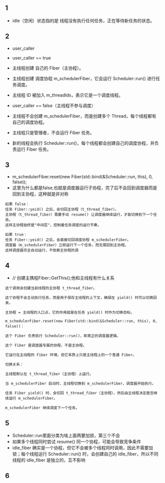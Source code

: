 ## 1
- idle（空闲）状态指的是 线程没有执行任何任务，正在等待新任务的状态。

## 2
- user_caller


- user_caller == true

- 主线程创建 自己的 Fiber（主协程）。
- 主线程创建 调度协程 m_schedulerFiber，它会运行 Scheduler::run() 进行任务调度。
- 主线程 ID 被加入 m_threadIds，表示它是一个调度线程。

- user_caller == false（主线程不参与调度）

- 主线程不会创建 m_schedulerFiber，而是创建多个 Thread，每个线程都有自己的调度协程。
- 主线程只是管理者，不会运行 Fiber 任务。
- 新的线程会执行 Scheduler::run()，每个线程都会创建自己的调度协程，并负责运行 Fiber 任务。

## 3
- m_schedulerFiber.reset(new Fiber(std::bind(&Scheduler::run, this), 0, false));
- 这里为什么都是false,也就是调度器运行子协程，完了后不会回到调度器而是回到主协程，这种就是非对称
```
如果 false：
任务 Fiber::yeid() 之后，会切回主协程（t_thread_fiber）。
主协程（t_thread_fiber）需要手动 resume() 让调度器继续运行，才能切换到下一个任务。
这样主协程始终是"中间层"，控制着任务调度的运行节奏。

如果 true：
任务 Fiber::yeid() 之后，会直接切回调度协程 m_schedulerFiber。
调度器（m_schedulerFiber）立即运行下一个任务，而无需回到主协程。
这样调度器完全自动运行，不依赖主协程的调

```
## 4
- // 创建主携程Fiber::GetThis();他和主线程有什么关系
```
这个调用会创建当前线程的主协程 t_thread_fiber。

这个协程不会主动执行任务，而是用于保存主线程的上下文，确保在 yield() 时可以切换回来。

主协程 = 主线程的入口点，它的作用就是在任务 yield() 时作为切换目标。

m_schedulerFiber.reset(new Fiber(std::bind(&Scheduler::run, this), 0, false))：

这个 Fiber 负责执行 Scheduler::run()，即真正的调度器逻辑。

这个 Fiber 是调度器专属的协程，不是主协程。

它运行在主线程的 Fiber 环境，但它本质上只是主线程上的一个普通 Fiber。

切换关系：

主线程默认在 t_thread_fiber（主协程）上运行。

当 m_schedulerFiber 启动时，主线程切换到 m_schedulerFiber，调度器开始执行。

任务 Fiber yield() 时，会切回 t_thread_fiber（主协程），然后由主线程决定是否继续运行 m_schedulerFiber。

m_schedulerFiber 继续调度下一个任务。
```

## 5
- Scheduler::run里面分类为啥上面两要加锁，第三个不会
- 如果多个线程同时尝试 resume() 同一个协程，可能会导致竞争条件
- idle_fiber 确实是一个协程，但它不会被多个线程同时调用，因此不需要加锁；每个线程运行 Scheduler::run() 时，会创建自己的 idle_fiber，所以不同线程的 idle_fiber 是独立的，互不影响

## 6
